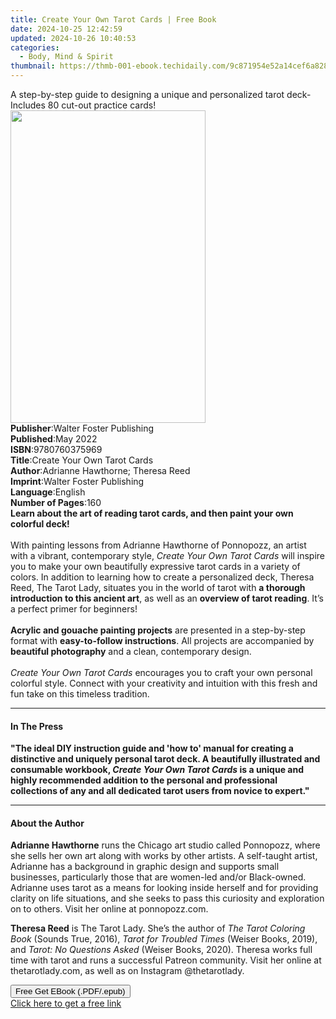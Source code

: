 ```yaml
---
title: Create Your Own Tarot Cards | Free Book
date: 2024-10-25 12:42:59
updated: 2024-10-26 10:40:53
categories:
  - Body, Mind & Spirit
thumbnail: https://thmb-001-ebook.techidaily.com/9c871954e52a14cef6a828f59c759e034474ca15f6d3a1951f9794d8cd7ced1d.jpg
---
```

<main id="book-container">
  <div class="flex flex-col">
    <div class="book-brief flex-1 py-6 px-4 sm:p-6 md:py-10 md:px-8">
      <!-- brief-->
      <div class="book-brief-main">
        A step-by-step guide to designing a unique and personalized tarot
        deck-Includes 80 cut-out practice cards!
      </div>
    </div>
    <div
      class="book-meta-info flex-1 grid gap-4 col-start-1 col-end-3 row-start-1 sm:mb-6 sm:grid-cols-4 lg:gap-6 lg:col-start-2 lg:row-end-6 lg:row-span-6 lg:mb-0"
    >
      <div
        class="book-meta-info-left place-content-center mt-4 p-4 text-sm leading-6 col-start-2 col-span-2 dark:text-slate-400"
      >
        <img
          class="w-full h-500 object-cover rounded-lg sm:h-255 sm:col-span-2 lg:col-span-full"
          src="https://img-001-ebook.techidaily.com/658cda5cb3c7275c689b5031723b1cc7d1b96a527eeff4e46dab719eea48f989.jpg"
          alt=""
          width="312"
          height="500"
        />
      </div>
      <div
        class="book-meta-info-right mt-2 col-start-1 row-start-2 col-span-3 self-center"
      >
        <!-- meta data  -->
        <div class="flex flex-col px-4 md:px-8">
          <div class="flex-1">
            <strong>Publisher</strong>:<span class="px-2"
              >Walter Foster Publishing</span
            >
          </div>
          <div class="flex-1">
            <strong>Published</strong>:<span class="px-2">May 2022</span>
          </div>
          <div class="flex-1">
            <strong>ISBN</strong>:<span class="px-2">9780760375969</span>
          </div>
          <div class="flex-1">
            <strong>Title</strong>:<span class="px-2"
              >Create Your Own Tarot Cards</span
            >
          </div>
          <div class="flex-1">
            <strong>Author</strong>:<span class="px-2"
              >Adrianne Hawthorne; Theresa Reed</span
            >
          </div>
          <div class="flex-1">
            <strong>Imprint</strong>:<span class="px-2"
              >Walter Foster Publishing</span
            >
          </div>
          <div class="flex-1">
            <strong>Language</strong>:<span class="px-2">English</span>
          </div>
          <div class="flex-1">
            <strong>Number of Pages</strong>:<span class="px-2">160</span>
          </div>
        </div>
      </div>
    </div>
    <div class="book-description flex-1 py-6 px-4 sm:p-6 md:py-10 md:px-8">
      <div class="book-description-main">
        <div accordion-content="" id="description">
          <b
            >Learn about the art of reading tarot cards, and then paint your own
            colorful deck!&nbsp;</b
          ><br /><br />
          With painting lessons from Adrianne Hawthorne of Ponnopozz, an artist
          with a vibrant, contemporary style,
          <i>Create Your Own Tarot Cards </i>will inspire you to make your own
          beautifully expressive tarot cards in a variety of colors. In addition
          to learning how to create a personalized deck, Theresa Reed, The Tarot
          Lady, situates you in the world of tarot with
          <b>a thorough introduction to this ancient art</b>, as well as an
          <b>overview of tarot reading</b>. It’s a perfect primer for
          beginners!<br />
          &nbsp;<br /><b>Acrylic and gouache painting projects</b> are presented
          in a step-by-step format with <b>easy-to-follow instructions</b>. All
          projects are accompanied by <b>beautiful photography</b> and a clean,
          contemporary design.<br />
          &nbsp;<br /><i>Create Your Own Tarot Cards </i>encourages you to craft
          your own personal colorful style. Connect with your creativity and
          intuition with this fresh and fun take on this timeless tradition.
        </div>
        <div class="accordion-fader"></div>
      </div>
    </div>
    <div class="book-excerpts flex-1 py-6 px-4 sm:p-6 md:py-10 md:px-8">
      <!-- excerpts-->
      <div class="book-excerpts-main">
        <hr />
        <h4 class="placeholder placeholder-heading">
          <span>In The Press</span>
        </h4>
        <p>
          <b
            ><b
              >"The ideal DIY instruction guide and 'how to' manual for creating
              a distinctive and uniquely personal tarot deck. A beautifully
              illustrated and consumable workbook,
              <i>Create Your Own Tarot Cards</i> is a unique and highly
              recommended addition to the personal and professional collections
              of any and all dedicated tarot users from novice to expert."</b
            ></b
          >
        </p>
      </div>
    </div>
    <div class="book-about-author flex-1 py-6 px-4 sm:p-6 md:py-10 md:px-8">
      <!-- about author-->
      <div class="book-main-author-main">
        <hr />
        <h4 class="placeholder placeholder-heading">
          <span>About the Author</span>
        </h4>
        <p></p>
        <p>
          <b>Adrianne Hawthorne</b> runs the Chicago art studio called
          Ponnopozz, where she sells her own art along with works by other
          artists. A self-taught artist, Adrianne has a background in graphic
          design and supports small businesses, particularly those that are
          women-led and/or Black-owned. Adrianne uses tarot as a means for
          looking inside herself and for providing clarity on life situations,
          and she seeks to pass this curiosity and exploration on to others.
          Visit her online at ponnopozz.com.
        </p>
        <p>
          <b>Theresa Reed</b> is The Tarot Lady. She’s the author of
          <i>The Tarot Coloring Book </i>(Sounds True, 2016),
          <i>Tarot for Troubled Times</i> (Weiser Books, 2019), and
          <i>Tarot: No Questions Asked</i> (Weiser Books, 2020). Theresa works
          full time with tarot and runs a successful Patreon community. Visit
          her online at thetarotlady.com, as well as on Instagram @thetarotlady.
        </p>
        <p></p>
      </div>
    </div>
    <div class="book-free-get flex-1 py-6 px-4 sm:p-6 md:py-10 md:px-8">
      <button
        id="btn-free-get"
        class="bg-blue-500 hover:bg-blue-700 text-white font-bold py-2 px-4 rounded"
      >
        Free Get EBook (.PDF/.epub)
      </button>
      <div id="countdown-display" class="px-2 text-lg mt-2"></div>
      <a
        id="free-link"
        class="hidden bg-blue-500 hover:bg-blue-700 text-white font-bold py-2 px-4 rounded"
        href="https://www.ebooks.com/en-us/book/210632676/create-your-own-tarot-cards/adrianne-hawthorne/"
        target="_blank"
        >Click here to get a free link</a
      >
    </div>
    <script>
      let countdownTime = 0;
      let countdownInterval = null;
      document
        .getElementById('btn-free-get')
        .addEventListener('click', startCountdown);
      function startCountdown() {
        countdownTime = new Date().getTime() + 60000 * 3;
        countdownInterval = setInterval(updateCountdown, 1000);
        document.getElementById('btn-free-get').disabled = true;
        document
          .getElementById('btn-free-get')
          .classList.add('bg-gray-500', 'cursor-not-allowed');
      }
      function updateCountdown() {
        let currentTime = new Date().getTime();
        let timeLeft = countdownTime - currentTime;
        let secondsLeft = Math.floor(timeLeft / 1000);
        document.getElementById('countdown-display').innerHTML =
          `Remaining time: ${secondsLeft} seconds.`;
        if (secondsLeft <= 0) {
          clearInterval(countdownInterval);
          document.getElementById('btn-free-get').classList.add('hidden');
          document.getElementById('free-link').classList.remove('hidden');
          document.getElementById('countdown-display').innerHTML = '';
        }
      }
    </script>
  </div>
</main>
